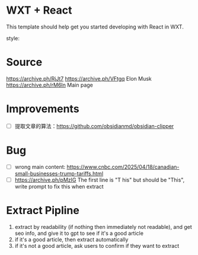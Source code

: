 # WXT + React

This template should help get you started developing with React in WXT.

style:

# Source

https://archive.ph/RjJt7
https://archive.ph/VFtgq Elon Musk
https://archive.ph/rM6In Main page

# Improvements

- [ ] 提取文章的算法：https://github.com/obsidianmd/obsidian-clipper

# Bug

- [ ] wrong main content: https://www.cnbc.com/2025/04/18/canadian-small-businesses-trump-tariffs.html
- [ ] https://archive.ph/pMzIG The first line is "T his" but should be "This", write prompt to fix this when extract

# Extract Pipline

1. extract by readability (if nothing then immediately not readable), and get seo info, and give it to gpt to see if it's a good article
2. if it's a good article, then extract automatically
3. if it's not a good article, ask users to confirm if they want to extract
